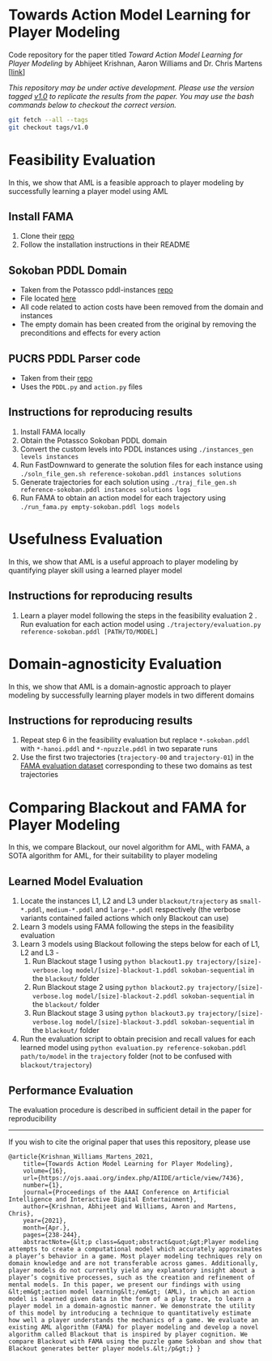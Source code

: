 # Towards Action Model Learning for Player Modeling
Code repository for the paper titled *Toward Action Model Learning for Player Modeling* by Abhijeet Krishnan, Aaron Williams and Dr. Chris Martens [[link](https://ojs.aaai.org/index.php/AIIDE/article/view/7436)]

*This repository may be under active development. Please use the version tagged [v1.0](https://github.com/AbhijeetKrishnan/aml-for-player-modeling/releases/tag/v1.0) to replicate the results from the paper. You may use the bash commands below to checkout the correct version.*

```bash
git fetch --all --tags
git checkout tags/v1.0
```

# Feasibility Evaluation
In this, we show that AML is a feasible approach to player modeling by successfully learning a player model using AML

## Install FAMA
1. Clone their [repo](https://github.com/daineto/meta-planning)
2. Follow the installation instructions in their README

## Sokoban PDDL Domain
- Taken from the Potassco pddl-instances [repo](https://github.com/potassco/pddl-instances)
- File located [here](https://github.com/potassco/pddl-instances/blob/master/ipc-2011/domains/sokoban-sequential-satisficing/domain.pddl)
- All code related to action costs have been removed from the domain and instances
- The empty domain has been created from the original by removing the preconditions and effects for every action

## PUCRS PDDL Parser code
- Taken from their [repo](https://github.com/pucrs-automated-planning/pddl-parser)
- Uses the `PDDL.py` and `action.py` files

## Instructions for reproducing results
1. Install FAMA locally
2. Obtain the Potassco Sokoban PDDL domain
3. Convert the custom levels into PDDL instances using `./instances_gen levels instances`
4. Run FastDownward to generate the solution files for each instance using `./soln_file_gen.sh reference-sokoban.pddl instances solutions`
5. Generate trajectories for each solution using `./traj_file_gen.sh reference-sokoban.pddl instances solutions logs`
6. Run FAMA to obtain an action model for each trajectory using `./run_fama.py empty-sokoban.pddl logs models`

# Usefulness Evaluation
In this, we show that AML is a useful approach to player modeling by quantifying player skill using a learned player model

## Instructions for reproducing results
1. Learn a player model following the steps in the feasibility evaluation
2 . Run evaluation for each action model using `./trajectory/evaluation.py reference-sokoban.pddl [PATH/TO/MODEL]`

# Domain-agnosticity Evaluation
In this, we show that AML is a domain-agnostic approach to player modeling by successfully learning player models in two different domains

## Instructions for reproducing results
1. Repeat step 6 in the feasibility evaluation but replace `*-sokoban.pddl` with `*-hanoi.pddl` and `*-npuzzle.pddl` in two separate runs
2. Use the first two trajectories (`trajectory-00` and `trajectory-01`) in the [FAMA evaluation dataset](https://github.com/daineto/meta-planning/tree/master/src/meta_planning/dataset) corresponding to these two domains as test trajectories

# Comparing Blackout and FAMA for Player Modeling
In this, we compare Blackout, our novel algorithm for AML, with FAMA, a SOTA algorithm for AML, for their suitability to player modeling

## Learned Model Evaluation
1. Locate the instances L1, L2 and L3 under `blackout/trajectory` as `small-*.pddl`, `medium-*.pddl` and `large-*.pddl` respectively (the verbose variants contained failed actions which only Blackout can use)
2. Learn 3 models using FAMA following the steps in the feasibility evaluation
3. Learn 3 models using Blackout following the steps below for each of L1, L2 and L3 -
    1. Run Blackout stage 1 using `python blackout1.py trajectory/[size]-verbose.log model/[size]-blackout-1.pddl sokoban-sequential` in the `blackout/` folder
    2. Run Blackout stage 2 using `python blackout2.py trajectory/[size]-verbose.log model/[size]-blackout-2.pddl sokoban-sequential` in the `blackout/` folder
    3. Run Blackout stage 3 using `python blackout3.py trajectory/[size]-verbose.log model/[size]-blackout-3.pddl sokoban-sequential` in the `blackout/` folder
4. Run the evaluation script to obtain precision and recall values for each learned model using `python evaluation.py reference-sokoban.pddl path/to/model` in the `trajectory` folder (not to be confused with `blackout/trajectory`)

## Performance Evaluation
The evaluation procedure is described in sufficient detail in the paper for reproducibility

***

If you wish to cite the original paper that uses this repository, please use

```
@article{Krishnan_Williams_Martens_2021, 
    title={Towards Action Model Learning for Player Modeling}, 
    volume={16}, 
    url={https://ojs.aaai.org/index.php/AIIDE/article/view/7436}, 
    number={1}, 
    journal={Proceedings of the AAAI Conference on Artificial Intelligence and Interactive Digital Entertainment}, 
    author={Krishnan, Abhijeet and Williams, Aaron and Martens, Chris}, 
    year={2021}, 
    month={Apr.}, 
    pages={238-244},
    abstractNote={&lt;p class=&quot;abstract&quot;&gt;Player modeling attempts to create a computational model which accurately approximates a player’s behavior in a game. Most player modeling techniques rely on domain knowledge and are not transferable across games. Additionally, player models do not currently yield any explanatory insight about a player’s cognitive processes, such as the creation and refinement of mental models. In this paper, we present our findings with using &lt;em&gt;action model learning&lt;/em&gt; (AML), in which an action model is learned given data in the form of a play trace, to learn a player model in a domain-agnostic manner. We demonstrate the utility of this model by introducing a technique to quantitatively estimate how well a player understands the mechanics of a game. We evaluate an existing AML algorithm (FAMA) for player modeling and develop a novel algorithm called Blackout that is inspired by player cognition. We compare Blackout with FAMA using the puzzle game Sokoban and show that Blackout generates better player models.&lt;/p&gt;} }
```